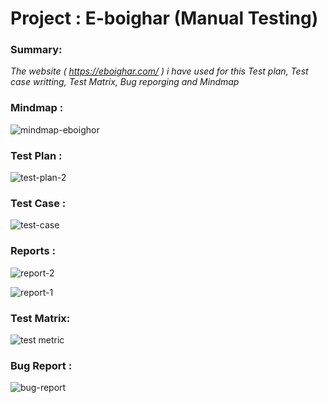 # Project : E-boighar (Manual Testing) 

<h3>Summary:</h3>

<i>The website ( https://eboighar.com/ ) i have used for this Test plan, Test case writting, Test Matrix, Bug reporging and Mindmap</i>

<h3>Mindmap :</h3>

![mindmap-eboighor](https://user-images.githubusercontent.com/20767815/230561566-9e0c6702-b502-4d2b-a141-24424174e458.png)


<h3>Test Plan :</h3>

![test-plan-2](https://user-images.githubusercontent.com/20767815/230808466-77466059-78df-4606-80d9-92b2def0e987.png)



<h3>Test Case :</h3>

![test-case](https://user-images.githubusercontent.com/20767815/230561765-91dbf2fd-d36a-460a-b2f7-34ba76876d27.png)


<h3>Reports :</h3>

![report-2](https://user-images.githubusercontent.com/20767815/230562322-26f58e08-c98f-4705-bdc1-14f681fea79b.png)

![report-1](https://user-images.githubusercontent.com/20767815/230562360-908aface-8eea-404d-b85d-bf49b4b35816.png)


<h3>Test Matrix:</h3>

![test metric](https://user-images.githubusercontent.com/20767815/231264348-9d1b998c-9edb-469b-ba10-8435f35ce7f9.png)


<h3>Bug Report :</h3>

![bug-report](https://user-images.githubusercontent.com/20767815/230561940-57408d40-8084-4a6f-bae5-afd3a71e61c9.png)
